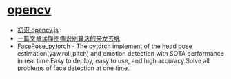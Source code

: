 # [opencv](https://github.com/opencv/opencv)

- [初识 opencv.js](https://zhuanlan.zhihu.com/p/50428738)
- [一篇文章读懂图像识别算法的来龙去脉](https://zhuanlan.zhihu.com/p/477487183)
- [FacePose_pytorch](https://github.com/WIKI2020/FacePose_pytorch) - The pytorch implement of the head pose estimation(yaw,roll,pitch) and emotion detection with SOTA performance in real time.Easy to deploy, easy to use, and high accuracy.Solve all problems of face detection at one time.
